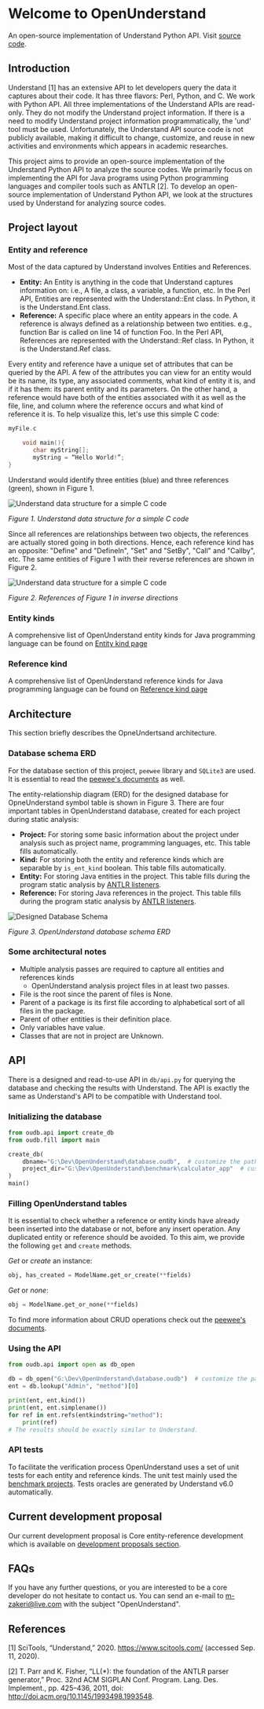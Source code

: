 # Welcome to OpenUnderstand

An open-source implementation of Understand Python API.
Visit 
[source code](https://github.com/m-zakeri/OpenUnderstand).

## Introduction
Understand [1] has an extensive API to let developers query the data it captures about their code. It has three flavors: Perl, Python, and C. We work with Python API.  All three implementations of the Understand APIs are read-only. They do not modify the Understand project information. If there is a need to modify Understand project information programmatically, the 'und' tool must be used. Unfortunately, the Understand API source code is not publicly available, making it difficult to change, customize, and reuse in new activities and environments which appears in academic researches. 

This project aims to provide an open-source implementation of the Understand Python API to analyze the source codes. We primarily focus on implementing the API for Java programs using Python programming languages and compiler tools such as ANTLR [2]. To develop an open-source implementation of Understand Python API, we look at the structures used by Understand for analyzing source codes.


## Project layout

### Entity and reference
Most of the data captured by Understand involves Entities and References.

- **Entity:** An Entity is anything in the code that Understand captures information on: i.e., A file, a class, a variable, a function, etc. In the Perl API, Entities are represented with the Understand::Ent class. In Python, it is the Understand.Ent class.
- **Reference:** A specific place where an entity appears in the code. A reference is always defined as a relationship between two entities. e.g., function Bar is called on line 14 of function Foo. In the Perl API, References are represented with the Understand::Ref class. In Python, it is the Understand.Ref class.


Every entity and reference have a unique set of attributes that can be queried by the API. A few of the attributes you can view for an entity would be its name, its type, any associated comments, what kind of entity it is, and if it has them: its parent entity and its parameters. On the other hand, a reference would have both of the entities associated with it as well as the file, line, and column where the reference occurs and what kind of reference it is. To help visualize this, let's use this simple C code:

```c
myFile.c

    void main(){
       char myString[];
       myString = “Hello World!”;
}
```

Understand would identify three entities (blue) and three references (green), shown in Figure 1.

![Understand data structure for a simple C code](figs/entity_reference_graph.png)

_Figure 1. Understand data structure for a simple C code_

Since all references are relationships between two objects, the references are actually stored going in both directions. Hence, each reference kind has an opposite: "Define" and "DefineIn", "Set" and "SetBy", "Call" and "Callby", etc. The same entities of Figure 1 with their reverse references are shown in Figure 2.

![Understand data structure for a simple C code](figs/entity_reference_graph_inverse.png)

_Figure 2. References of Figure 1 in inverse directions_


### Entity kinds
A comprehensive list of OpenUnderstand entity kinds for Java programming language can be found on
[Entity kind page](entity_kinds.md)

### Reference kind
A comprehensive list of OpenUnderstand reference kinds for Java programming language can be found on
[Reference kind page](reference_kinds.md)



## Architecture
This section briefly describes the OpneUndertsand architecture.

### Database schema ERD
For the database section of this project, `peewee` library and `SQLite3` are used.
It is essential to read the [peewee's documents](http://docs.peewee-orm.com/en/latest/) as well.

The entity-relationship diagram (ERD) for the designed database for OpneUnderstand symbol table is shown in Figure 3. There are four important tables in OpenUnderstand database, created for each project during static analysis:

* **Project:** For storing some basic information about the project under analysis such as project name, programming languages, etc. This table fills automatically.
* **Kind:** For storing both the entity and reference kinds which are separable by `is_ent_kind` boolean.
    This table fills automatically.
* **Entity:** For storing Java entities in the project. This table fills during the program static analysis by [ANTLR listeners](tutorials.md).
* **Reference:** For storing Java references in the project. This table fills during the program static analysis by [ANTLR listeners](tutorials.md).

![Designed Database Schema](figs/db_uml.png)

_Figure 3. OpenUnderstand database schema ERD_


### Some architectural notes
* Multiple analysis passes are required to capture all entities and references kinds
  * OpenUnderstand analysis project files in at least two passes.
* File is the root since the parent of files is None.
* Parent of a package is its first file according to alphabetical sort of all files in the package.
* Parent of other entities is their definition place.
* Only variables have value.
* Classes that are not in project are Unknown.




## API
There is a designed and read-to-use API in `db/api.py` for querying the database and checking the results with Understand.
The API is exactly the same as Understand's API to be compatible with Understand tool.

### Initializing the database

```python
from oudb.api import create_db
from oudb.fill import main

create_db(
    dbname="G:\Dev\OpenUnderstand\database.oudb",  # customize the path
    project_dir="G:\Dev\OpenUnderstand\benchmark\calculator_app"  # customize the path
)
main()
```

### Filling OpenUnderstand tables
It is essential to check whether a reference or entity kinds have already been inserted into the database or not, before any insert operation. Any duplicated entity or reference should be avoided.
To this aim, we provide the following `get` and `create` methods.

*Get* or *create* an instance:

```python
obj, has_created = ModelName.get_or_create(**fields)
```


*Get* or *none*:

```python
obj = ModelName.get_or_none(**fields)
```

To find more information about CRUD operations check out the [peewee's documents](http://docs.peewee-orm.com/en/latest/).



### Using the API

```python
from oudb.api import open as db_open

db = db_open("G:\Dev\OpenUnderstand\database.oudb")  # customize the path
ent = db.lookup("Admin", "method")[0]

print(ent, ent.kind())
print(ent, ent.simplename())
for ref in ent.refs(entkindstring="method"):
    print(ref)
# The results should be exactly similar to Understand.
```

### API tests
To facilitate the verification process OpenUnderstand uses a set of unit tests for each entity and reference kinds. The unit test mainly used the [benchmark projects](benchmarks.md).
Tests oracles are generated by Understand v6.0 automatically. 


## Current development proposal
Our current development proposal is Core entity-reference development which is available on [development proposals section](https://m-zakeri.github.io/OpenUnderstand/proposals/core_entity_reference_development/).


## FAQs
If you have any further questions, or you are interested to be a core developer do not hesitate to contact us. You can send an e-mail to m-zakeri@live.com with the subject "OpenUnderstand".



## References

[1]	SciTools, “Understand,” 2020. https://www.scitools.com/ (accessed Sep. 11, 2020).

[2]	T. Parr and K. Fisher, “LL(*): the foundation of the ANTLR parser generator,” Proc. 32nd ACM SIGPLAN Conf. Program. Lang. Des. Implement., pp. 425–436, 2011, doi: http://doi.acm.org/10.1145/1993498.1993548.

